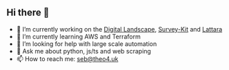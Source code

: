 ## Hi there 👋

- 🔭 I’m currently working on the [Digital Landscape](https://github.com/ONS-Innovation/keh-digital-landscape), [Survey-Kit](https://github.com/survey-kit) and [Lattara](https://github.com/lattara-org)
- 🌱 I’m currently learning AWS and Terraform
- 🤔 I’m looking for help with large scale automation
- 💬 Ask me about python, js/ts and web scraping
- 📫 How to reach me: seb@theo4.uk
